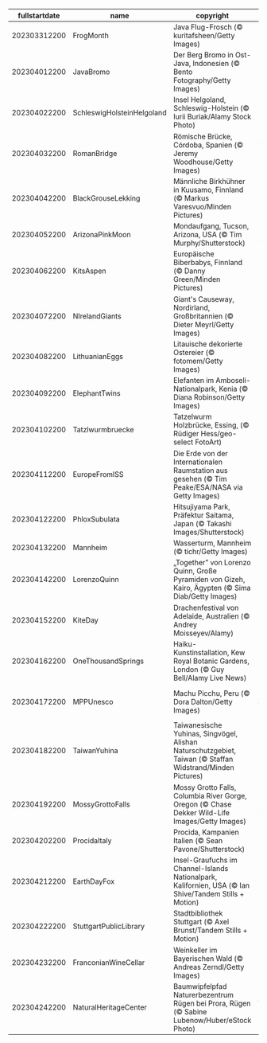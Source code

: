 |fullstartdate|name|copyright|title|image|
|--|--|--|--|--|
202303312200|FrogMonth|Java Flug-Frosch (© kuritafsheen/Getty Images)|Grün vor neid?|![](/de-DE/2023/04/202303312200FrogMonth.jpg)|
202304012200|JavaBromo|Der Berg Bromo in Ost-Java, Indonesien (© Bento Fotography/Getty Images)|Schwebende Berge|![](/de-DE/2023/04/202304012200JavaBromo.jpg)|
202304022200|SchleswigHolsteinHelgoland|Insel Helgoland, Schleswig-Holstein (© Iurii Buriak/Alamy Stock Photo)|Farbenfrohe Häuser|![](/de-DE/2023/04/202304022200SchleswigHolsteinHelgoland.jpg)|
202304032200|RomanBridge|Römische Brücke, Córdoba, Spanien (© Jeremy Woodhouse/Getty Images)|Wo befindet sich diese historische Brücke?|![](/de-DE/2023/04/202304032200RomanBridge.jpg)|
202304042200|BlackGrouseLekking|Männliche Birkhühner in Kuusamo, Finnland (© Markus Varesvuo/Minden Pictures)|Lass uns tanzen|![](/de-DE/2023/04/202304042200BlackGrouseLekking.jpg)|
202304052200|ArizonaPinkMoon|Mondaufgang, Tucson, Arizona, USA (© Tim Murphy/Shutterstock)|Pink Moon über Arizona|![](/de-DE/2023/04/202304052200ArizonaPinkMoon.jpg)|
202304062200|KitsAspen|Europäische Biberbabys, Finnland (© Danny Green/Minden Pictures)|Zwei hungrige Biberbabys|![](/de-DE/2023/04/202304062200KitsAspen.jpg)|
202304072200|NIrelandGiants|Giant's Causeway, Nordirland, Großbritannien (© Dieter Meyrl/Getty Images)|Der Damm der Riesen|![](/de-DE/2023/04/202304072200NIrelandGiants.jpg)|
202304082200|LithuanianEggs|Litauische dekorierte Ostereier (© fotomem/Getty Images)|Ein herrlich verziertes Osterbild|![](/de-DE/2023/04/202304082200LithuanianEggs.jpg)|
202304092200|ElephantTwins|Elefanten im Amboseli-Nationalpark, Kenia (© Diana Robinson/Getty Images)|Starke Geschwisterbindung|![](/de-DE/2023/04/202304092200ElephantTwins.jpg)|
202304102200|Tatzlwurmbruecke|Tatzelwurm Holzbrücke, Essing, (© Rüdiger Hess/geo-select FotoArt)|Halb Brücke - Halb Tatzelwurm|![](/de-DE/2023/04/202304102200Tatzlwurmbruecke.jpg)|
202304112200|EuropeFromISS|Die Erde von der Internationalen Raumstation aus gesehen (© Tim Peake/ESA/NASA via Getty Images)|Unsere Heimat|![](/de-DE/2023/04/202304112200EuropeFromISS.jpg)|
202304122200|PhloxSubulata|Hitsujiyama Park, Präfektur Saitama, Japan (© Takashi Images/Shutterstock)|Rosa in all ihren Farbvarianten|![](/de-DE/2023/04/202304122200PhloxSubulata.jpg)|
202304132200|Mannheim|Wasserturm, Mannheim (© tichr/Getty Images)|Die Stadt der Musik|![](/de-DE/2023/04/202304132200Mannheim.jpg)|
202304142200|LorenzoQuinn|„Together” von Lorenzo Quinn, Große Pyramiden von Gizeh, Kairo, Ägypten (© Sima Diab/Getty Images)|Antike und Moderne, eine Hand wäscht die andere|![](/de-DE/2023/04/202304142200LorenzoQuinn.jpg)|
202304152200|KiteDay|Drachenfestival von Adelaide, Australien (© Andrey Moisseyev/Alamy)|Lassen Sie Ihren Drachen steigen!|![](/de-DE/2023/04/202304152200KiteDay.jpg)|
202304162200|OneThousandSprings|Haiku-Kunstinstallation, Kew Royal Botanic Gardens, London (© Guy Bell/Alamy Live News)|Schwebende Lyrik|![](/de-DE/2023/04/202304162200OneThousandSprings.jpg)|
202304172200|MPPUnesco|Machu Picchu, Peru (© Dora Dalton/Getty Images)|Ein architektonisches Weltwunder weit oben auf den Anden|![](/de-DE/2023/04/202304172200MPPUnesco.jpg)|
202304182200|TaiwanYuhina|Taiwanesische Yuhinas, Singvögel, Alishan Naturschutzgebiet, Taiwan (© Staffan Widstrand/Minden Pictures)|Ein kuschelndes Paar taiwanesischer Yuhinas|![](/de-DE/2023/04/202304182200TaiwanYuhina.jpg)|
202304192200|MossyGrottoFalls|Mossy Grotto Falls, Columbia River Gorge, Oregon (© Chase Dekker Wild-Life Images/Getty Images)|Ist das ein versteckter Wasserfall?|![](/de-DE/2023/04/202304192200MossyGrottoFalls.jpg)|
202304202200|ProcidaItaly|Procida, Kampanien Italien (© Sean Pavone/Shutterstock)|Eine magische Insel in Süditalien|![](/de-DE/2023/04/202304202200ProcidaItaly.jpg)|
202304212200|EarthDayFox|Insel-Graufuchs im Channel-Islands Nationalpark, Kalifornien, USA (© Ian Shive/Tandem Stills + Motion)|Einer der schlausten Bewohner unserer Nationalparks|![](/de-DE/2023/04/202304212200EarthDayFox.jpg)|
202304222200|StuttgartPublicLibrary|Stadtbibliothek Stuttgart (© Axel Brunst/Tandem Stills + Motion)|Das Paradies für Bücherliebhaber|![](/de-DE/2023/04/202304222200StuttgartPublicLibrary.jpg)|
202304232200|FranconianWineCellar|Weinkeller im Bayerischen Wald (© Andreas Zerndl/Getty Images)|Bayerischer Wald, pure Magie|![](/de-DE/2023/04/202304232200FranconianWineCellar.jpg)|
202304242200|NaturalHeritageCenter|Baumwipfelpfad Naturerbezentrum Rügen bei Prora, Rügen (© Sabine Lubenow/Huber/eStock Photo)|Wo steht dieser imposante Baum?|![](/de-DE/2023/04/202304242200NaturalHeritageCenter.jpg)|
